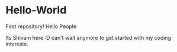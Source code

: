 # Hello-World
First repository!
Hello People

Its Shivam here :D can't wait anymore to get started with my coding interests.
